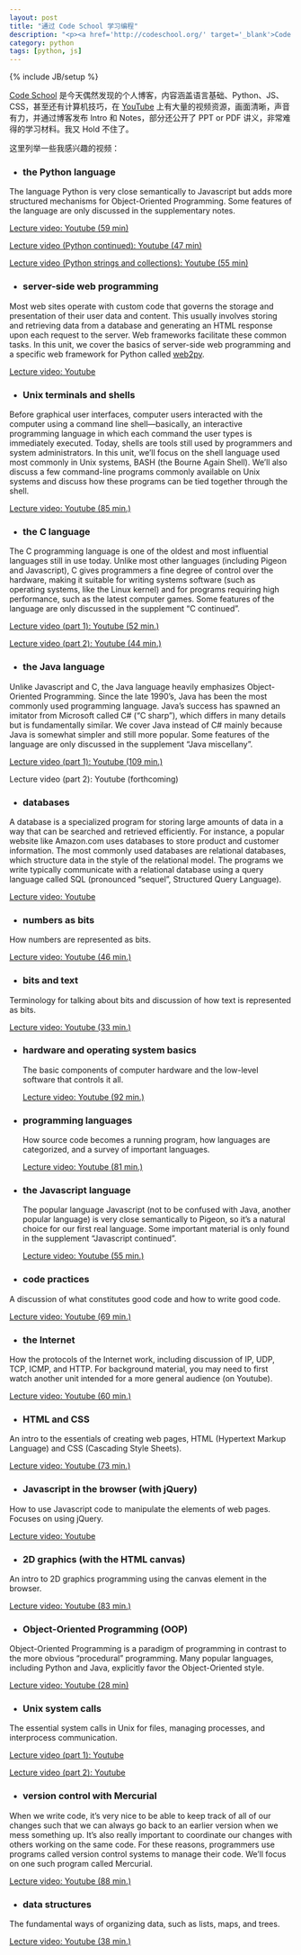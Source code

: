 ```yaml
---
layout: post
title: "通过 Code School 学习编程"
description: "<p><a href='http://codeschool.org/' target='_blank'>Code School</a> 是今天偶然发现的个人博客，内容涵盖语言基础、Python、JS、CSS，甚至还有计算机技巧，在 <a href='http://www.youtube.com/user/briantwill?feature=watch' target='_blank'>YouTube</a> 上有大量的视频资源，画面清晰，声音有力，并通过博客发布 Intro 和 Notes，部分还公开了 PPT or PDF 讲义，非常难得的学习材料。我又 Hold 不住了。</p><p>这里列举一些我感兴趣的视频。</p>"
category: python
tags: [python, js]
---
```

{% include JB/setup %}

[Code School](http://codeschool.org/) 是今天偶然发现的个人博客，内容涵盖语言基础、Python、JS、CSS，甚至还有计算机技巧，在 [YouTube](http://www.youtube.com/user/briantwill?feature=watch) 上有大量的视频资源，画面清晰，声音有力，并通过博客发布 Intro 和 Notes，部分还公开了 PPT or PDF 讲义，非常难得的学习材料。我又 Hold 不住了。

这里列举一些我感兴趣的视频：

- ### the Python language

 The language Python is very close semantically to Javascript but adds more structured mechanisms for Object-Oriented Programming. Some features of the language are only discussed in the supplementary notes.

 [Lecture video: Youtube (59 min)](http://www.youtube.com/view_play_list?p=29B31797A997C41E)

 [Lecture video (Python continued): Youtube (47 min)](http://www.youtube.com/playlist?list=PL6E35733669D2FC55&feature=plcp)

 [Lecture video (Python strings and collections): Youtube (55 min)](http://www.youtube.com/playlist?list=PL2DF591CFACC8FB28&feature=edit_ok)

- ### server-side web programming

 Most web sites operate with custom code that governs the storage and presentation of their user data and content. This usually involves storing and retrieving data from a database and generating an HTML response upon each request to the server. Web frameworks facilitate these common tasks. In this unit, we cover the basics of server-side web programming and a specific web framework for Python called [web2py](http://web2py.com/).

 [Lecture video: Youtube](http://www.youtube.com/playlist?list=PL978B2CE2D788F745)

- ### Unix terminals and shells

 Before graphical user interfaces, computer users interacted with the computer using a command line shell—basically, an interactive programming language in which each command the user types is immediately executed. Today, shells are tools still used by programmers and system administrators. In this unit, we’ll focus on the shell language used most commonly in Unix systems, BASH (the Bourne Again Shell). We’ll also discuss a few command-line programs commonly available on Unix systems and discuss how these programs can be tied together through the shell.

 [Lecture video: Youtube (85 min.)](http://www.youtube.com/view_play_list?p=FAC320731F539902)

- ### the C language

 The C programming language is one of the oldest and most influential languages still in use today. Unlike most other languages (including Pigeon and Javascript), C gives programmers a fine degree of control over the hardware, making it suitable for writing systems software (such as operating systems, like the Linux kernel) and for programs requiring high performance, such as the latest computer games. Some features of the language are only discussed in the supplement “C continued”.

 [Lecture video (part 1): Youtube (52 min.)](http://www.youtube.com/view_play_list?p=EDF53DC200BAF48D)

 [Lecture video (part 2): Youtube (44 min.)](http://www.youtube.com/view_play_list?p=FBF5D9C5840A573F)

- ### the Java language

 Unlike Javascript and C, the Java language heavily emphasizes Object-Oriented Programming. Since the late 1990’s, Java has been the most commonly used programming language. Java’s success has spawned an imitator from Microsoft called C# (“C sharp”), which differs in many details but is fundamentally similar. We cover Java instead of C# mainly because Java is somewhat simpler and still more popular. Some features of the language are only discussed in the supplement “Java miscellany”.

 [Lecture video (part 1): Youtube (109 min.)](http://www.youtube.com/view_play_list?p=C847C5B15C22BFDC)

 Lecture video (part 2): Youtube (forthcoming)

- ### databases

 A database is a specialized program for storing large amounts of data in a way that can be searched and retrieved efficiently. For instance, a popular website like Amazon.com uses databases to store product and customer information. The most commonly used databases are relational databases, which structure data in the style of the relational model. The programs we write typically communicate with a relational database using a query language called SQL (pronounced “sequel”, Structured Query Language).

 [Lecture video: Youtube](http://www.youtube.com/playlist?list=PL6D2AA443FA10BBBC&feature=view_all)


- ### numbers as bits

 How numbers are represented as bits.

 [Lecture video: Youtube (46 min.)](http://www.youtube.com/watch?v=i9yDIczflHY)

- ### bits and text

 Terminology for talking about bits and discussion of how text is represented as bits.

 [Lecture video: Youtube (33 min.)](http://www.youtube.com/view_play_list?p=383CCF1CD8313E13)

- ### hardware and operating system basics

  The basic components of computer hardware and the low-level software that controls it all.

  [Lecture video: Youtube (92 min.)](http://www.youtube.com/view_play_list?p=AF8648427BB68706)

- ### programming languages

  How source code becomes a running program, how languages are categorized, and a survey of important languages.

  [Lecture video: Youtube (81 min.)](http://www.youtube.com/view_play_list?p=7141DE955793D3F0)

- ### the Javascript language

  The popular language Javascript (not to be confused with Java, another popular language) is very close semantically to Pigeon, so it’s a natural choice for our first real language. Some important material is only found in the supplement “Javascript continued”.

  [Lecture video: Youtube (55 min.)](http://www.youtube.com/view_play_list?p=92D70E98B0336AB2)

- ### code practices

 A discussion of what constitutes good code and how to write good code.

 [Lecture video: Youtube (69 min.)](http://www.youtube.com/playlist?list=PL28704BC3557868CB&feature=edit_ok)

- ### the Internet

 How the protocols of the Internet work, including discussion of IP, UDP, TCP, ICMP, and HTTP. For background material, you may need to first watch another unit intended for a more general audience (on Youtube).

 [Lecture video: Youtube (60 min.)](http://www.youtube.com/view_play_list?p=18AF3812A53E11C5)

- ### HTML and CSS

 An intro to the essentials of creating web pages, HTML (Hypertext Markup Language) and CSS (Cascading Style Sheets).

 [Lecture video: Youtube (73 min.)](http://www.youtube.com/playlist?list=PLA81DCBC4D8A85E68&feature=viewall)

- ### Javascript in the browser (with jQuery)

 How to use Javascript code to manipulate the elements of web pages. Focuses on using jQuery.

 [Lecture video: Youtube](http://www.youtube.com/playlist?list=PL1227E65B5EA3A104)

- ### 2D graphics (with the HTML canvas)

 An intro to 2D graphics programming using the canvas element in the browser.

 [Lecture video: Youtube (83 min.)](http://www.youtube.com/playlist?list=PLD3FC8B16E1D7C4B0&feature=view_all)

- ### Object-Oriented Programming (OOP)

 Object-Oriented Programming is a paradigm of programming in contrast to the more obvious “procedural” programming. Many popular languages, including Python and Java, explicitly favor the Object-Oriented style.

 [Lecture video: Youtube (28 min)](http://www.youtube.com/watch?v=lbXsrHGhBAU)

- ### Unix system calls

 The essential system calls in Unix for files, managing processes, and interprocess communication.

 [Lecture video (part 1): Youtube](http://www.youtube.com/watch?v=xHu7qI1gDPA)

 [Lecture video (part 2): Youtube](http://www.youtube.com/watch?v=2DrjQBL5FMU)

- ### version control with Mercurial

 When we write code, it’s very nice to be able to keep track of all of our changes such that we can always go back to an earlier version when we mess something up. It’s also really important to coordinate our changes with others working on the same code. For these reasons, programmers use programs called version control systems to manage their code. We’ll focus on one such program called Mercurial.

 [Lecture video: Youtube (88 min.)](http://www.youtube.com/playlist?list=PL0D26673135C9A407&feature=view_all)

- ### data structures

 The fundamental ways of organizing data, such as lists, maps, and trees.

 [Lecture video: Youtube (38 min.)](http://www.youtube.com/playlist?list=PLA7BE376E483F4EE4&feature=view_all)
